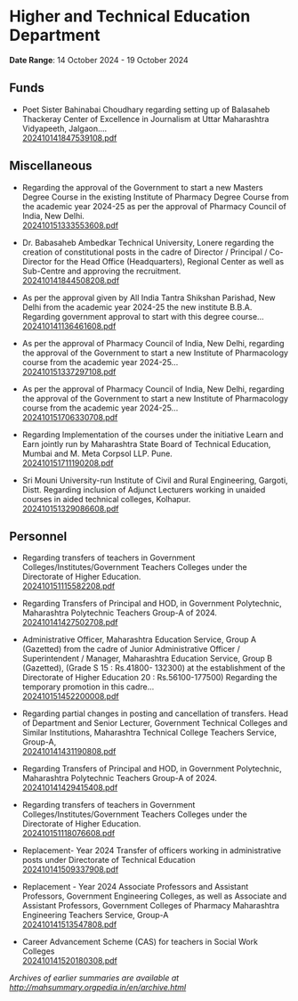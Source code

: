# Higher and Technical Education Department

**Date Range**: 14 October 2024 - 19 October 2024


## Funds
- Poet Sister Bahinabai Choudhary regarding setting up of Balasaheb Thackeray Center of Excellence in Journalism at Uttar Maharashtra Vidyapeeth, Jalgaon....\
  [202410141847539108.pdf](https://gr.maharashtra.gov.in/Site/Upload/Government%20Resolutions/English/202410141847539108.pdf)

## Miscellaneous
- Regarding the approval of the Government to start a new Masters Degree Course in the existing Institute of Pharmacy Degree Course from the academic year 2024-25 as per the approval of Pharmacy Council of India, New Delhi.\
  [202410151333553608.pdf](https://gr.maharashtra.gov.in/Site/Upload/Government%20Resolutions/English/202410151333553608.....pdf)

- Dr. Babasaheb Ambedkar Technical University, Lonere regarding the creation of constitutional posts in the cadre of Director / Principal / Co-Director for the Head Office (Headquarters), Regional Center as well as Sub-Centre and approving the recruitment.\
  [202410141844508208.pdf](https://gr.maharashtra.gov.in/Site/Upload/Government%20Resolutions/English/202410141844508208...pdf)

- As per the approval given by All India Tantra Shikshan Parishad, New Delhi from the academic year 2024-25 the new institute B.B.A. Regarding government approval to start with this degree course...\
  [202410141136461608.pdf](https://gr.maharashtra.gov.in/Site/Upload/Government%20Resolutions/English/202410141136461608.pdf)

- As per the approval of Pharmacy Council of India, New Delhi, regarding the approval of the Government to start a new Institute of Pharmacology course from the academic year 2024-25...\
  [202410151337297108.pdf](https://gr.maharashtra.gov.in/Site/Upload/Government%20Resolutions/English/202410151337297108.pdf)

- As per the approval of Pharmacy Council of India, New Delhi, regarding the approval of the Government to start a new Institute of Pharmacology course from the academic year 2024-25...\
  [202410151706330708.pdf](https://gr.maharashtra.gov.in/Site/Upload/Government%20Resolutions/English/202410151706330708...pdf)

- Regarding Implementation of the courses under the initiative Learn and Earn jointly run by Maharashtra State Board of Technical Education, Mumbai and M. Meta Corpsol LLP. Pune.\
  [202410151711190208.pdf](https://gr.maharashtra.gov.in/Site/Upload/Government%20Resolutions/English/202410151711190208.pdf)

- Sri Mouni University-run Institute of Civil and Rural Engineering, Gargoti, Distt. Regarding inclusion of Adjunct Lecturers working in unaided courses in aided technical colleges, Kolhapur.\
  [202410151329086608.pdf](https://gr.maharashtra.gov.in/Site/Upload/Government%20Resolutions/English/202410151329086608.pdf)

## Personnel
- Regarding transfers of teachers in Government Colleges/Institutes/Government Teachers Colleges under the Directorate of Higher Education.\
  [202410151115582208.pdf](https://gr.maharashtra.gov.in/Site/Upload/Government%20Resolutions/English/202410151115582208.pdf)

- Regarding Transfers of Principal and HOD, in Government Polytechnic, Maharashtra Polytechnic Teachers Group-A of 2024.\
  [202410141427502708.pdf](https://gr.maharashtra.gov.in/Site/Upload/Government%20Resolutions/English/202410141427502708.pdf)

- Administrative Officer, Maharashtra Education Service, Group A (Gazetted) from the cadre of Junior Administrative Officer / Superintendent / Manager, Maharashtra Education Service, Group B (Gazetted), (Grade S 15 : Rs.41800- 132300) at the establishment of the Directorate of Higher Education 20 : Rs.56100-177500) Regarding the temporary promotion in this cadre...\
  [202410151452200008.pdf](https://gr.maharashtra.gov.in/Site/Upload/Government%20Resolutions/English/202410151452200008.pdf)

- Regarding partial changes in posting and cancellation of transfers. Head of Department and Senior Lecturer, Government Technical Colleges and Similar Institutions, Maharashtra Technical College Teachers Service, Group-A,\
  [202410141431190808.pdf](https://gr.maharashtra.gov.in/Site/Upload/Government%20Resolutions/English/202410141431190808.pdf)

- Regarding Transfers of Principal and HOD, in Government Polytechnic, Maharashtra Polytechnic Teachers Group-A of 2024.\
  [202410141429415408.pdf](https://gr.maharashtra.gov.in/Site/Upload/Government%20Resolutions/English/202410141429415408.pdf)

- Regarding transfers of teachers in Government Colleges/Institutes/Government Teachers Colleges under the Directorate of Higher Education.\
  [202410151118076608.pdf](https://gr.maharashtra.gov.in/Site/Upload/Government%20Resolutions/English/202410151118076608.pdf)

- Replacement- Year 2024 Transfer of officers working in administrative posts under Directorate of Technical Education\
  [202410141509337908.pdf](https://gr.maharashtra.gov.in/Site/Upload/Government%20Resolutions/English/202410141509337908.pdf)

- Replacement - Year 2024 Associate Professors and Assistant Professors, Government Engineering Colleges, as well as Associate and Assistant Professors, Government Colleges of Pharmacy Maharashtra Engineering Teachers Service, Group-A\
  [202410141513547808.pdf](https://gr.maharashtra.gov.in/Site/Upload/Government%20Resolutions/English/202410141513547808.....pdf)

- Career Advancement Scheme (CAS) for teachers in Social Work Colleges\
  [202410141520180308.pdf](https://gr.maharashtra.gov.in/Site/Upload/Government%20Resolutions/English/202410141520180308.pdf)


*Archives of earlier summaries are available at http://mahsummary.orgpedia.in/en/archive.html*